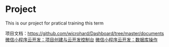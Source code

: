 # Project
This is our project for pratical training this term

项目文档：https://github.com/wicrohard/Dashboard/tree/master/documents
[微信小程序云开发：项目创建与云开发控制台](https://blog.csdn.net/Lyn_B/article/details/93480900)
[微信小程序云开发：数据库操作](https://blog.csdn.net/Lyn_B/article/details/93533339)
